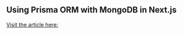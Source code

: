 ## Using Prisma ORM with MongoDB in Next.js

[Visit the article here: ](https://eshwaren.medium.com/using-prisma-orm-with-mongodb-in-next-js-e42b1f7543e6)
